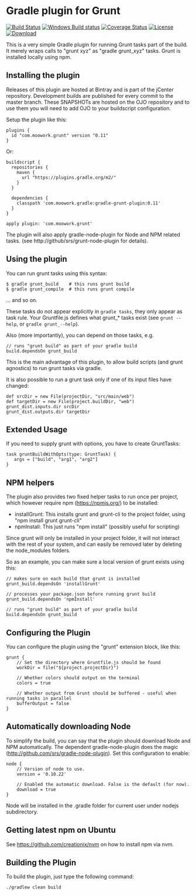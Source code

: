 Gradle plugin for Grunt
=======================

[![Build Status](https://travis-ci.org/srs/gradle-grunt-plugin.svg?branch=master)](https://travis-ci.org/srs/gradle-grunt-plugin)
[![Windows Build status](https://ci.appveyor.com/api/projects/status/52x9jkqw6gtp5th0?svg=true)](https://ci.appveyor.com/project/srs/gradle-grunt-plugin)
[![Coverage Status](https://coveralls.io/repos/srs/gradle-grunt-plugin/badge.svg?branch=master&service=github)](https://coveralls.io/github/srs/gradle-grunt-plugin?branch=master)
[![License](https://img.shields.io/github/license/srs/gradle-grunt-plugin.svg)](http://www.apache.org/licenses/LICENSE-2.0.html)
[![Download](https://img.shields.io/bintray/v/srs/maven/gradle-grunt-plugin.svg)](https://bintray.com/srs/maven/gradle-grunt-plugin)

This is a very simple Gradle plugin for running Grunt tasks part of the build.
It merely wraps calls to "grunt xyz" as "gradle grunt_xyz" tasks. Grunt is installed locally using npm.

Installing the plugin
---------------------

Releases of this plugin are hosted at Bintray and is part of the jCenter repository. Development builds are published
for every commit to the master branch. These SNAPSHOTs are hosted on the OJO repository and to use them you
will need to add OJO to your buildscript configuration.

Setup the plugin like this:

    plugins {
      id "com.moowork.grunt" version "0.11"
    }

Or:

    buildscript {
      repositories {
        maven {
          url "https://plugins.gradle.org/m2/"
        }
      }

      dependencies {
        classpath 'com.moowork.gradle:gradle-grunt-plugin:0.11'
      }
    }

    apply plugin: 'com.moowork.grunt'

The plugin will also apply gradle-node-plugin for Node and NPM related tasks.
(see http://github/srs/grunt-node-plugin for details).

Using the plugin
----------------

You can run grunt tasks using this syntax:

    $ gradle grunt_build    # this runs grunt build
    $ gradle grunt_compile  # this runs grunt compile

... and so on.

These tasks do not appear explicitly in `gradle tasks`, they only appear as task rule.
Your Gruntfile.js defines what grunt_* tasks exist (see `grunt --help`, or `gradle grunt_--help`).

Also (more importantly), you can depend on those tasks, e.g.

    // runs "grunt build" as part of your gradle build
    build.dependsOn grunt_build

This is the main advantage of this plugin, to allow build
scripts (and grunt agnostics) to run grunt tasks via gradle.

It is also possible to run a grunt task only if one of its input files have changed:

    def srcDir = new File(projectDir, "src/main/web")
    def targetDir = new File(project.buildDir, "web")
    grunt_dist.inputs.dir srcDir
    grunt_dist.outputs.dir targetDir

Extended Usage
--------------

If you need to supply grunt with options, you have to create GruntTasks:

    task gruntBuildWithOpts(type: GruntTask) {
       args = ["build", "arg1", "arg2"]
    }


NPM helpers
-----------

The plugin also provides two fixed helper tasks to run once per project, which
however require npm (https://npmjs.org/) to be installed:

 - installGrunt: This installs grunt and grunt-cli to the project folder, using "npm install grunt grunt-cli"
 - npmInstall: This just runs "npm install" (possibly useful for scripting)

Since grunt will only be installed in your project folder, it will not
interact with the rest of your system, and can easily be removed later by
deleting the node_modules folders.

So as an example, you can make sure a local version of grunt exists using this:

    // makes sure on each build that grunt is installed
    grunt_build.dependsOn 'installGrunt'

    // processes your package.json before running grunt build
    grunt_build.dependsOn 'npmInstall'

    // runs "grunt build" as part of your gradle build
    build.dependsOn grunt_build

Configuring the Plugin
----------------------

You can configure the plugin using the "grunt" extension block, like this:

    grunt {
        // Set the directory where Gruntfile.js should be found
        workDir = file("${project.projectDir}")

        // Whether colors should output on the terminal
        colors = true

        // Whether output from Grunt should be buffered - useful when running tasks in parallel
        bufferOutput = false
    }

Automatically downloading Node
------------------------------

To simplify the build, you can say that the plugin should download Node and NPM automatically. The dependent
gradle-node-plugin does the magic (http://github.com/srs/gradle-node-plugin). Set this configuration to enable:

    node {
        // Version of node to use.
        version = '0.10.22'

        // Enabled the automatic download. False is the default (for now).
        download = true
    }

Node will be installed in the .gradle folder for current user under nodejs subdirectory.


Getting latest npm on Ubuntu
----------------------------

See https://github.com/creationix/nvm on how to install npm via nvm.

Building the Plugin
-------------------

To build the plugin, just type the following command:

    ./gradlew clean build
